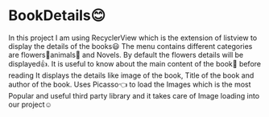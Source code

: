 # BookDetails:blush:
In this project I am using RecyclerView which is the extension of listview to display the details of the books:smiley:
The menu contains different categories are flowers:sunflower:animals:horse: and Novels.
By default the flowers details will be displayed:thumbsup:.
It is useful to know about the main content of the book:green_book: before reading
It displays the details like image of the book, Title of the book and author of the book.
Uses Picasso:point_left: to load the Images which is the most Popular and useful third party library and it takes care of Image loading into our project:relaxed:
